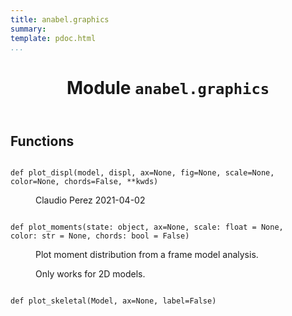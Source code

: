 ```yaml
---
title: anabel.graphics
summary:
template: pdoc.html
...
```

<main>
<header>
<h1 class="title">Module <code>anabel.graphics</code></h1>
</header>
<section id="section-intro">
</section>
<section>
</section>
<section>
</section>
<section>
<h2 class="section-title" id="header-functions">Functions</h2>
<dl>
<dt id="anabel.graphics.plot_displ"><code class="sourceCode hljs python name flex">
<span>def <span class="ident">plot_displ</span></span>(<span>model, displ, ax=None, fig=None, scale=None, color=None, chords=False, **kwds)</span>
</code></dt>
<dd>
<div class="desc"><p>Claudio Perez 2021-04-02</p>
</div>
</dd>
<dt id="anabel.graphics.plot_moments"><code class="sourceCode hljs python name flex">
<span>def <span class="ident">plot_moments</span></span>(<span>state: object, ax=None, scale: float = None, color: str = None, chords: bool = False)</span>
</code></dt>
<dd>
<div class="desc"><p>Plot moment distribution from a frame model analysis.</p>
<p>Only works for 2D models.</p>
</div>
</dd>
<dt id="anabel.graphics.plot_skeletal"><code class="sourceCode hljs python name flex">
<span>def <span class="ident">plot_skeletal</span></span>(<span>Model, ax=None, label=False)</span>
</code></dt>
<dd>
<div class="desc">
</div>
</dd>
</dl>
</section>
<section>
</section>
</main>